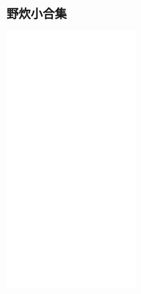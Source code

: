 # 野炊小合集

<iframe src="//player.bilibili.com/player.html?bvid=BV1dY4y1A79c" scrolling="no" border="0" height="600" frameborder="no" framespacing="0" allowfullscreen="true"> </iframe>
